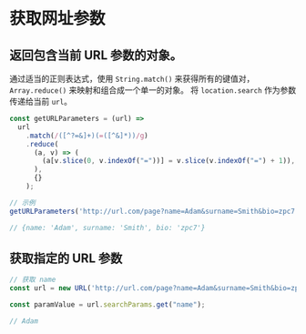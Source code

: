 # 获取网址参数

## 返回包含当前 URL 参数的对象。

通过适当的正则表达式，使用 `String.match()` 来获得所有的键值对， `Array.reduce()` 来映射和组合成一个单一的对象。 将 `location.search` 作为参数传递给当前 `url`。

```js
const getURLParameters = (url) =>
  url
    .match(/([^?=&]+)(=([^&]*))/g)
    .reduce(
      (a, v) => (
        (a[v.slice(0, v.indexOf("="))] = v.slice(v.indexOf("=") + 1)), a
      ),
      {}
    );

// 示例
getURLParameters('http://url.com/page?name=Adam&surname=Smith&bio=zpc7');

// {name: 'Adam', surname: 'Smith', bio: 'zpc7'}
```
## 获取指定的 URL 参数
```js
// 获取 name 
const url = new URL('http://url.com/page?name=Adam&surname=Smith&bio=zpc7');

const paramValue = url.searchParams.get("name");

// Adam
```